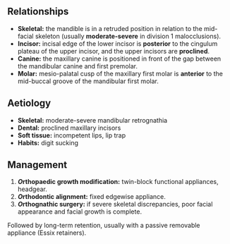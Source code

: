 ## Relationships
* **Skeletal:** the mandible is in a retruded position in relation to the mid-facial skeleton  (usually **moderate-severe** in division 1 malocclusions).
* **Incisor:** incisal edge of the lower incisor is **posterior** to the cingulum plateau of the upper incisor, and the upper incisors are **proclined**.
* **Canine:** the maxillary canine is positioned in front of the gap between the mandibular canine and first premolar.
* **Molar:** mesio-palatal cusp of the maxillary first molar is **anterior** to the mid-buccal groove of the mandibular first molar.

## Aetiology
* **Skeletal:** moderate-severe mandibular retrognathia
* **Dental:** proclined maxillary incisors
* **Soft tissue:** incompetent lips, lip trap
* **Habits:** digit sucking

## Management
1. ***O*rthopaedic growth modification:** twin-block functional appliances, headgear.
2. ***O*rthodontic alignment:** fixed edgewise appliance.
3. ***O*rthognathic surgery:** if severe skeletal discrepancies, poor facial appearance and facial growth is complete.

Followed by long-term retention, usually with a passive removable appliance (Essix retainers).

